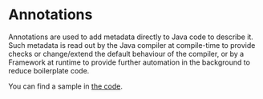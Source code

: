 # Annotations

Annotations are used to add metadata directly to Java code to describe it.
Such metadata is read out by the Java compiler at compile-time to provide checks or
change/extend the default behaviour of the compiler, or by a Framework at runtime
to provide further automation in the background to reduce boilerplate code.

You can find a sample in [the code](../src/main/java/de/samples/annotations).
